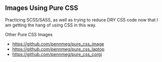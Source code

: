 ## Images Using Pure CSS

Practicing SCSS/SASS, as well as trying to reduce DRY CSS code now that I am getting the hang of using CSS in this way.

Other Pure CSS Images

* https://github.com/pennmeg/pure_css_image
* https://github.com/pennmeg/pure_css_laptop
* https://github.com/pennmeg/pure_css_corgi
